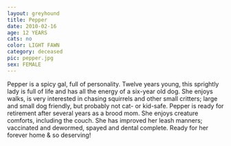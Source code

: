 ```yaml
---
layout: greyhound
title: Pepper
date: 2010-02-16
age: 12 YEARS
cats: no
color: LIGHT FAWN
category: deceased
pic: pepper.jpg
sex: FEMALE
---
```


Pepper is a spicy gal, full of personality.  Twelve years young, this sprightly lady is full of life and has all
the energy of a six-year old dog.  She enjoys walks, is very interested in chasing squirrels and other small critters;
large and small dog friendly, but probably not cat- or kid-safe.  Pepper is ready for retirement after several years as
a brood mom.  She enjoys creature comforts, including the couch. She has improved her leash manners; vaccinated and
dewormed, spayed and dental complete.  Ready for her forever home & so deserving!
